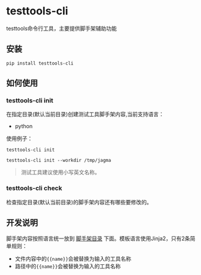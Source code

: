 # testtools-cli
testtools命令行工具，主要提供脚手架辅助功能

## 安装

```shell
pip install testtools-cli
```

## 如何使用

### testtools-cli init

在指定目录(默认当前目录)创建测试工具脚手架内容,当前支持语言：

- python

使用例子：

```shell
testtools-cli init
```

```shell
testtools-cli init --workdir /tmp/jagma
```

> 测试工具建议使用小写英文名称。

### testtools-cli check

检查指定目录(默认当前目录)的脚手架内容还有哪些要修改的。

## 开发说明

脚手架内容按照语言统一放到 [脚手架目录](./src/testtools_cli/generator/scaffold) 下面。模板语言使用Jinja2，只有2条简单规则：

- 文件内容中的`{{name}}`会被替换为输入的工具名称
- 路径中的`{{name}}`会被替换为输入的工具名称